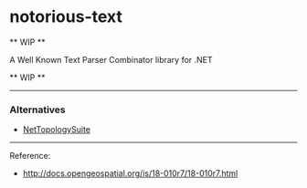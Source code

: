 # notorious-text

** WIP **

A Well Known Text Parser Combinator library for .NET

** WIP **

---

### Alternatives
- [NetTopologySuite](https://github.com/NetTopologySuite/NetTopologySuite)

---

Reference:
- http://docs.opengeospatial.org/is/18-010r7/18-010r7.html
